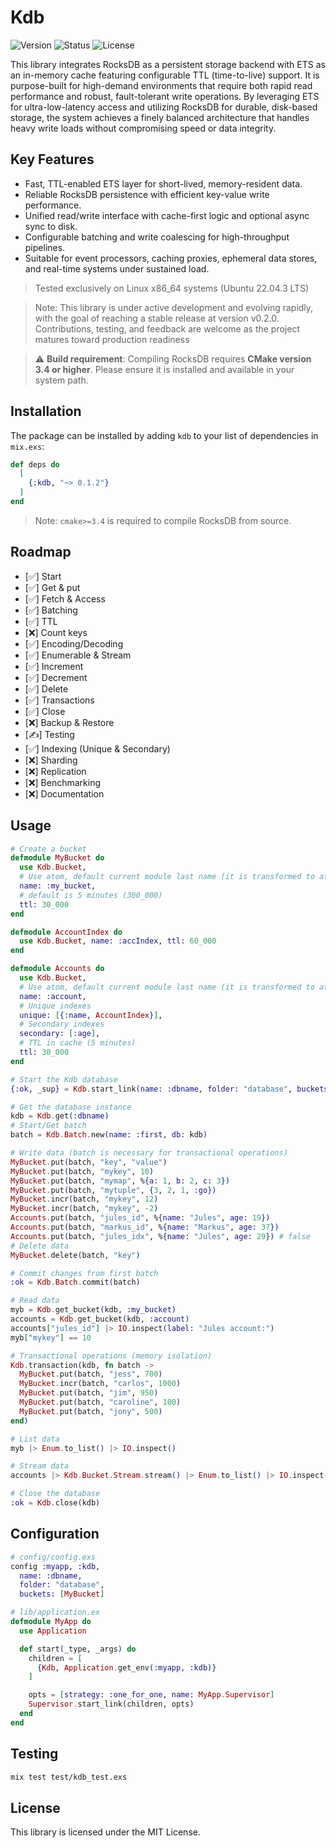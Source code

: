 # Kdb
![Version](https://img.shields.io/badge/version-0.1.2-blue.svg)
![Status](https://img.shields.io/badge/status-active-green.svg)
![License](https://img.shields.io/badge/license-MIT-blue.svg)

This library integrates RocksDB as a persistent storage backend with ETS as an in-memory cache featuring configurable TTL (time-to-live) support. It is purpose-built for high-demand environments that require both rapid read performance and robust, fault-tolerant write operations.
By leveraging ETS for ultra-low-latency access and utilizing RocksDB for durable, disk-based storage, the system achieves a finely balanced architecture that handles heavy write loads without compromising speed or data integrity.

## Key Features
- Fast, TTL-enabled ETS layer for short-lived, memory-resident data.
- Reliable RocksDB persistence with efficient key-value write performance.
- Unified read/write interface with cache-first logic and optional async sync to disk.
- Configurable batching and write coalescing for high-throughput pipelines.
- Suitable for event processors, caching proxies, ephemeral data stores, and real-time systems under sustained load.

>Tested exclusively on Linux x86_64 systems (Ubuntu 22.04.3 LTS)

> Note: This library is under active development and evolving rapidly, with the goal of reaching a stable release at version v0.2.0. Contributions, testing, and feedback are welcome as the project matures toward production readiness

> ⚠️ **Build requirement**: Compiling RocksDB requires **CMake version 3.4 or higher**. Please ensure it is installed and available in your system path.


## Installation

The package can be installed by adding `kdb` to your list of dependencies in `mix.exs`:

```elixir
def deps do
  [
    {:kdb, "~> 0.1.2"}
  ]
end
```

> Note: `cmake>=3.4` is required to compile RocksDB from source.

## Roadmap
- [✅] Start
- [✅] Get & put
- [✅] Fetch & Access
- [✅] Batching
- [✅] TTL
- [❌] Count keys
- [✅] Encoding/Decoding
- [✅] Enumerable & Stream
- [✅] Increment
- [✅] Decrement
- [✅] Delete
- [✅] Transactions
- [✅] Close
- [❌] Backup & Restore
- [✍️] Testing
- [✅] Indexing (Unique & Secondary)
- [❌] Sharding
- [❌] Replication
- [❌] Benchmarking
- [❌] Documentation

## Usage
```elixir
# Create a bucket
defmodule MyBucket do
  use Kdb.Bucket, 
  # Use atom, default current module last name (it is transformed to atom)
  name: :my_bucket,
  # default is 5 minutes (300_000)
  ttl: 30_000
end

defmodule AccountIndex do
  use Kdb.Bucket, name: :accIndex, ttl: 60_000
end

defmodule Accounts do
  use Kdb.Bucket, 
  # Use atom, default current module last name (it is transformed to atom)
  name: :account,
  # Unique indexes
  unique: [{:name, AccountIndex}],
  # Secondary indexes
  secondary: [:age],
  # TTL in cache (5 minutes)
  ttl: 30_000
end

# Start the Kdb database
{:ok, _sup} = Kdb.start_link(name: :dbname, folder: "database", buckets: [MyBucket, AccountIndex, Accounts])

# Get the database instance
kdb = Kdb.get(:dbname)
# Start/Get batch
batch = Kdb.Batch.new(name: :first, db: kdb)

# Write data (batch is necessary for transactional operations)
MyBucket.put(batch, "key", "value")
MyBucket.put(batch, "mykey", 10)
MyBucket.put(batch, "mymap", %{a: 1, b: 2, c: 3})
MyBucket.put(batch, "mytuple", {3, 2, 1, :go})
MyBucket.incr(batch, "mykey", 12)
MyBucket.incr(batch, "mykey", -2)
Accounts.put(batch, "jules_id", %{name: "Jules", age: 19})
Accounts.put(batch, "markus_id", %{name: "Markus", age: 37})
Accounts.put(batch, "jules_idx", %{name: "Jules", age: 29}) # false
# Delete data
MyBucket.delete(batch, "key")

# Commit changes from first batch
:ok = Kdb.Batch.commit(batch)

# Read data
myb = Kdb.get_bucket(kdb, :my_bucket)
accounts = Kdb.get_bucket(kdb, :account)
accounts["jules_id"] |> IO.inspect(label: "Jules account:")
myb["mykey"] == 10

# Transactional operations (memory isolation)
Kdb.transaction(kdb, fn batch ->
  MyBucket.put(batch, "jess", 700)
  MyBucket.incr(batch, "carlos", 1000)
  MyBucket.put(batch, "jim", 950)
  MyBucket.put(batch, "caroline", 100)
  MyBucket.put(batch, "jony", 500)
end)

# List data
myb |> Enum.to_list() |> IO.inspect()

# Stream data
accounts |> Kdb.Bucket.Stream.stream() |> Enum.to_list() |> IO.inspect()

# Close the database
:ok = Kdb.close(kdb)
```

## Configuration
```elixir
# config/config.exs
config :myapp, :kdb,
  name: :dbname,
  folder: "database",
  buckets: [MyBucket]
```

```elixir
# lib/application.ex
defmodule MyApp do
  use Application

  def start(_type, _args) do
    children = [
      {Kdb, Application.get_env(:myapp, :kdb)}
    ]

    opts = [strategy: :one_for_one, name: MyApp.Supervisor]
    Supervisor.start_link(children, opts)
  end
end
```

## Testing
```bash
mix test test/kdb_test.exs
```

## License
This library is licensed under the MIT License.

